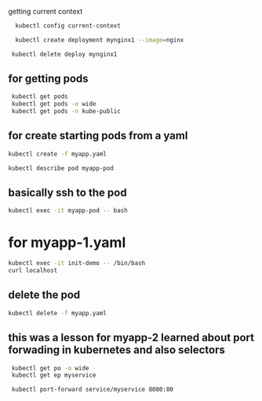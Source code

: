 getting current context

```bash
  kubectl config current-context
```

```bash
  kubectl create deployment mynginx1 --image=nginx
```

```bash
 kubectl delete deploy mynginx1
```

## for getting pods

```bash
 kubectl get pods
 kubectl get pods -o wide
 kubectl get pods -n kube-public
```

## for create starting pods from a yaml

```bash
kubectl create -f myapp.yaml

```

```bash
kubectl describe pod myapp-pod
```

## basically ssh to the pod

```bash
kubectl exec -it myapp-pod -- bash
```

# for myapp-1.yaml

```bash
kubectl exec -it init-demo -- /bin/bash
curl localhost
```

## delete the pod

```bash
kubectl delete -f myapp.yaml
```

## this was a lesson for myapp-2 learned about port forwading in kubernetes and also selectors

```bash
 kubectl get po -o wide
 kubectl get ep myservice

 kubectl port-forward service/myservice 8080:80
```
